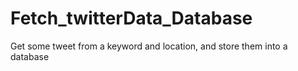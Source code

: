 # Fetch_twitterData_Database
Get some tweet from a keyword and location, and store them into a database

